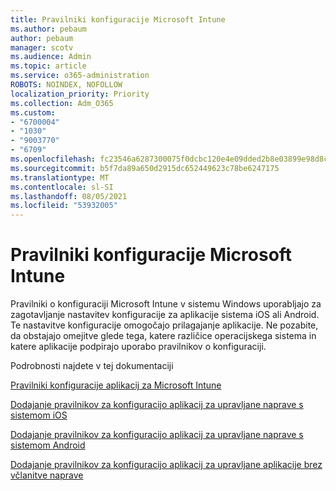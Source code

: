 ```yaml
---
title: Pravilniki konfiguracije Microsoft Intune
ms.author: pebaum
author: pebaum
manager: scotv
ms.audience: Admin
ms.topic: article
ms.service: o365-administration
ROBOTS: NOINDEX, NOFOLLOW
localization_priority: Priority
ms.collection: Adm_O365
ms.custom:
- "6700004"
- "1030"
- "9003770"
- "6709"
ms.openlocfilehash: fc23546a6287300075f0dcbc120e4e09dded2b8e03899e98d8c27ff6c94b737e
ms.sourcegitcommit: b5f7da89a650d2915dc652449623c78be6247175
ms.translationtype: MT
ms.contentlocale: sl-SI
ms.lasthandoff: 08/05/2021
ms.locfileid: "53932005"
---
```

# <a name="app-configuration-policies-for-microsoft-intune"></a>Pravilniki konfiguracije Microsoft Intune

Pravilniki o konfiguraciji Microsoft Intune v sistemu Windows uporabljajo za zagotavljanje nastavitev konfiguracije za aplikacije sistema iOS ali Android. Te nastavitve konfiguracije omogočajo prilagajanje aplikacije. Ne pozabite, da obstajajo omejitve glede tega, katere različice operacijskega sistema in katere aplikacije podpirajo uporabo pravilnikov o konfiguraciji.

Podrobnosti najdete v tej dokumentaciji

[Pravilniki konfiguracije aplikacij za Microsoft Intune](https://docs.microsoft.com/intune/app-configuration-policies-overview)  

[Dodajanje pravilnikov za konfiguracijo aplikacij za upravljane naprave s sistemom iOS](https://docs.microsoft.com/intune/app-configuration-policies-use-ios)  

[Dodajanje pravilnikov za konfiguracijo aplikacij za upravljane naprave s sistemom Android](https://docs.microsoft.com/intune/app-configuration-policies-use-android)

[Dodajanje pravilnikov za konfiguracijo aplikacij za upravljane aplikacije brez včlanitve naprave](https://docs.microsoft.com/intune/app-configuration-policies-managed-app)
